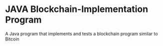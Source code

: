 # JAVA Blockchain-Implementation Program
A Java program that implements and tests a blockchain program similar to Bitcoin
